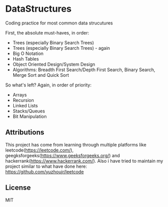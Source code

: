 # DataStructures
Coding practice for most common data strucutures

First, the absolute must-haves, in order:
* Trees (especially Binary Search Trees)
* Trees (especially Binary Search Trees) - again
* Big O Notation
* Hash Tables
* Object Oriented Design/System Design
* Algorithms: Breadth First Search/Depth First Search, Binary Search, Merge Sort and Quick Sort

So what's left? Again, in order of priority:
* Arrays
* Recursion
* Linked Lists
* Stacks/Queues
* Bit Manipulation

## Attributions

This project has come from learning through multiple platforms like leetcode(https://leetcode.com/), geegksforgeeks(https://www.geeksforgeeks.org/) and hackerrank(https://www.hackerrank.com/). Also i have tried to maintain my project similar to what have done here: https://github.com/yuzhoujr/leetcode


## License

MIT
